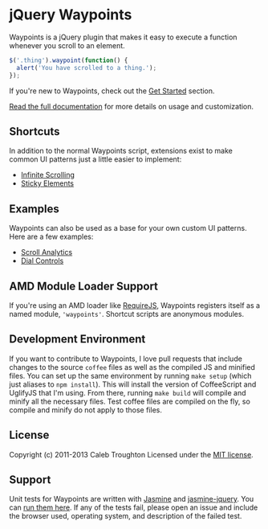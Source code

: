 # jQuery Waypoints

Waypoints is a jQuery plugin that makes it easy to execute a function whenever you scroll to an element.

```js
$('.thing').waypoint(function() {
  alert('You have scrolled to a thing.');
});
```
If you're new to Waypoints, check out the [Get Started](http://imakewebthings.github.com/jquery-waypoints/#get-started) section.

[Read the full documentation](http://imakewebthings.github.com/jquery-waypoints/#docs) for more details on usage and customization.

## Shortcuts

In addition to the normal Waypoints script, extensions exist to make common UI patterns just a little easier to implement:

- [Infinite Scrolling](http://imakewebthings.github.com/jquery-waypoints/shortcuts/infinite-scroll)
- [Sticky Elements](http://imakewebthings.github.com/jquery-waypoints/shortcuts/sticky-elements)

## Examples

Waypoints can also be used as a base for your own custom UI patterns. Here are a few examples:

- [Scroll Analytics](http://imakewebthings.github.com/jquery-waypoints/examples/scroll-analytics)
- [Dial Controls](http://imakewebthings.github.com/jquery-waypoints/examples/dial-controls)

## AMD Module Loader Support

If you're using an AMD loader like [RequireJS](http://requirejs.org/), Waypoints registers itself as a named module, `'waypoints'`. Shortcut scripts are anonymous modules.

## Development Environment

If you want to contribute to Waypoints, I love pull requests that include changes to the source `coffee` files as well as the compiled JS and minified files. You can set up the same environment by running `make setup` (which just aliases to `npm install`). This will install the version of CoffeeScript and UglifyJS that I'm using. From there, running `make build` will compile and minify all the necessary files. Test coffee files are compiled on the fly, so compile and minify do not apply to those files.

## License

Copyright (c) 2011-2013 Caleb Troughton
Licensed under the [MIT license](https://github.com/imakewebthings/jquery-waypoints/blob/master/licenses.txt).

## Support

Unit tests for Waypoints are written with [Jasmine](http://pivotal.github.com/jasmine/) and [jasmine-jquery](https://github.com/velesin/jasmine-jquery).  You can [run them here](http://imakewebthings.github.com/jquery-waypoints/test/). If any of the tests fail, please open an issue and include the browser used, operating system, and description of the failed test.